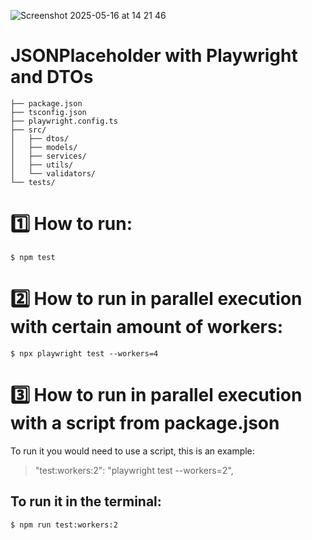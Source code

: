 ![Screenshot 2025-05-16 at 14 21 46](https://github.com/user-attachments/assets/ca41b110-b86d-4598-9b32-6e041fd0193a)

# JSONPlaceholder with Playwright and DTOs

```shell
├── package.json
├── tsconfig.json
├── playwright.config.ts
├── src/
│   ├── dtos/            
│   ├── models/          
│   ├── services/        
│   ├── utils/           
│   └── validators/      
└── tests/   
```

# 1️⃣ How to run: 

```shell
$ npm test
```

# 2️⃣ How to run in parallel execution with certain amount of workers: 
```shell
$ npx playwright test --workers=4
```

# 3️⃣ How to run in parallel execution with a script from package.json
To run it you would need to use a script, this is an example: 

> "test:workers:2": "playwright test --workers=2",

## To run it in the terminal: 
```shell
$ npm run test:workers:2
```
